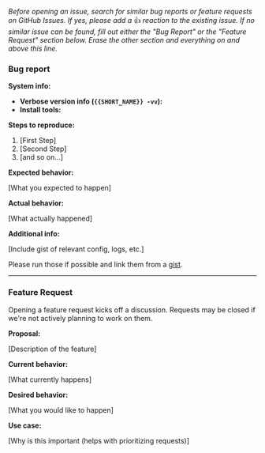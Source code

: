 _Before opening an issue, search for similar bug reports or feature requests on GitHub Issues. If yes, please add a_ 👍 _reaction to the existing issue. If no similar issue can be found, fill out either the "Bug Report" or the "Feature Request" section below. Erase the other section and everything on and above this line._

### Bug report

**System info:**

* **Verbose version info (`{{SHORT_NAME}} -vv`):** 
* **Install tools:** 

**Steps to reproduce:**

1. [First Step]
2. [Second Step]
3. [and so on...]

**Expected behavior:**

[What you expected to happen]

**Actual behavior:**

[What actually happened]

**Additional info:**

[Include gist of relevant config, logs, etc.]

Please run those if possible and link them from a [gist](http://gist.github.com).

---

### Feature Request

Opening a feature request kicks off a discussion. Requests may be closed if we're not actively planning to work on them.

**Proposal:**

[Description of the feature]

**Current behavior:**

[What currently happens]

**Desired behavior:**

[What you would like to happen]

**Use case:**

[Why is this important (helps with prioritizing requests)]

